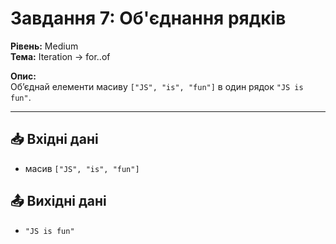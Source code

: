 # Завдання 7: Об'єднання рядків

**Рівень:** Medium  
**Тема:** Iteration → for..of  

**Опис:**  
Об’єднай елементи масиву `["JS", "is", "fun"]` в один рядок `"JS is fun"`.

---

## 📥 Вхідні дані
- масив `["JS", "is", "fun"]`

## 📤 Вихідні дані
- `"JS is fun"`